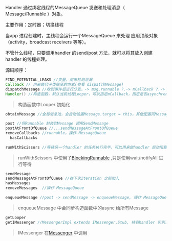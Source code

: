 Handler 通过绑定线程的MessageQueue 发送和处理消息（ Message/Runnable ）对象。

主要作用：定时器；切换线程



当app 进程创建时，主线程会运行一个MessageQueue 来处理 应用顶级对象（activity，broadcast receivers 等等）。

不管什么线程，只要调用handler 的send/post 方法，就可以将其放入创建handler 的线程处理。



源码顺序：

```java
FIND_POTENTIAL_LEAKS //变量，用来检测泄漏
Callback // 用来替代子类继承的方式(参看 dispatchMessage)
dispatchMessage //收到事件后进行分发，-> msg.runnable ?.-> mCallback ?.-> handleMessage() 
Handler() //构造函数，默认当前线程Looper，可以指定mCallback，指定是否asynchronous 
```

> 构造函数中Looper 初始化

```java
obtainMessage //全局消息池，会自动设置Message.target = this，其他配置同Message 直接实例化
  
post //将Runnable 封装到Message 调用SendMessage
postAtFrontOfQueue //...sendMessageAtFrontOfQueue
removeCallbacks //runnable，操作 MessageQueue
  hasCallbacks
  
runWithScissors //等待另一个handler 的任务执行完毕，可以用来做handler 启动阻塞
```

> runWithScissors 中使用了[BlockingRunnable](./blocking-runnable.md) ,只是使用wait/notifyAll 进行等待

```java
sendMessage
sendMessageAtFrontOfQueue //在下次Iteration 之前加入
hasMessages
removeMessages  //操作 MessageQueue
  
enqueueMessage //post -> sendMessage -> enqueueMessage, 操作 MessageQueue
```

> enqueueMessage 中会同步构造函数中的async 给所有Message

```java
getLooper
getIMessenger //MessengerImpl extends IMessenger.Stub, 持有handler 实例，且用Binder.getCallingUid赋值sendingUid
```

>  IMessenger 在[Messenger](./messenger.md) 中调用



